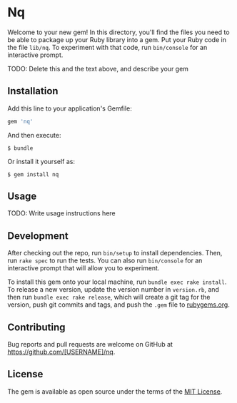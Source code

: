 # Nq

Welcome to your new gem! In this directory, you'll find the files you need to be able to package up your Ruby library into a gem. Put your Ruby code in the file `lib/nq`. To experiment with that code, run `bin/console` for an interactive prompt.

TODO: Delete this and the text above, and describe your gem

## Installation

Add this line to your application's Gemfile:

```ruby
gem 'nq'
```

And then execute:

    $ bundle

Or install it yourself as:

    $ gem install nq

## Usage

TODO: Write usage instructions here

## Development

After checking out the repo, run `bin/setup` to install dependencies. Then, run `rake spec` to run the tests. You can also run `bin/console` for an interactive prompt that will allow you to experiment.

To install this gem onto your local machine, run `bundle exec rake install`. To release a new version, update the version number in `version.rb`, and then run `bundle exec rake release`, which will create a git tag for the version, push git commits and tags, and push the `.gem` file to [rubygems.org](https://rubygems.org).

## Contributing

Bug reports and pull requests are welcome on GitHub at https://github.com/[USERNAME]/nq.


## License

The gem is available as open source under the terms of the [MIT License](http://opensource.org/licenses/MIT).

